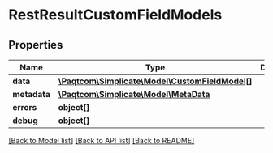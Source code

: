 # RestResultCustomFieldModels

## Properties

 Name         | Type                                                                | Description | Notes      
--------------|---------------------------------------------------------------------|-------------|------------
 **data**     | [**\Paqtcom\Simplicate\Model\CustomFieldModel[]**](CustomFieldModel.md) |             | [optional] 
 **metadata** | [**\Paqtcom\Simplicate\Model\MetaData**](MetaData.md)                   |             | [optional] 
 **errors**   | **object[]**                                                        |             | [optional] 
 **debug**    | **object[]**                                                        |             | [optional] 

[[Back to Model list]](../README.md#documentation-for-models) [[Back to API list]](../README.md#documentation-for-api-endpoints) [[Back to README]](../README.md)


